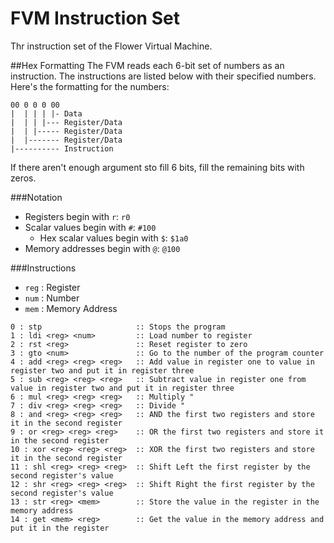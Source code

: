 # FVM Instruction Set
Thr instruction set of the Flower Virtual Machine.

##Hex Formatting
The FVM reads each 6-bit set of numbers as an instruction. The instructions are listed below with their specified numbers. Here's the formatting for the numbers:
```fvm
00 0 0 0 00
|  | | | |- Data
|  | | |--- Register/Data
|  | |----- Register/Data
|  |------- Register/Data
|---------- Instruction
```
If there aren't enough argument sto fill 6 bits, fill the remaining bits with zeros.

###Notation
* Registers begin with `r`: `r0`
* Scalar values begin with `#`: `#100`
  * Hex scalar values begin with `$`: `$1a0`
* Memory addresses begin with `@`: `@100`

###Instructions
* `reg` : Register
* `num` : Number
* `mem` : Memory Address

```fvm
0 : stp                     :: Stops the program
1 : ldi <reg> <num>         :: Load number to register
2 : rst <reg>               :: Reset register to zero
3 : gto <num>               :: Go to the number of the program counter
4 : add <reg> <reg> <reg>   :: Add value in register one to value in register two and put it in register three
5 : sub <reg> <reg> <reg>   :: Subtract value in register one from value in register two and put it in register three
6 : mul <reg> <reg> <reg>   :: Multiply "
7 : div <reg> <reg> <reg>   :: Divide "
8 : and <reg> <reg> <reg>   :: AND the first two registers and store it in the second register
9 : or <reg> <reg> <reg>    :: OR the first two registers and store it in the second register
10 : xor <reg> <reg> <reg>  :: XOR the first two registers and store it in the second register
11 : shl <reg> <reg> <reg>  :: Shift Left the first register by the second register's value
12 : shr <reg> <reg> <reg>  :: Shift Right the first register by the second register's value
13 : str <reg> <mem>        :: Store the value in the register in the memory address
14 : get <mem> <reg>        :: Get the value in the memory address and put it in the register
```
